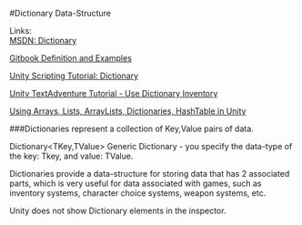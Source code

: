 #Dictionary Data-Structure

Links:  
[MSDN: Dictionary](https://docs.microsoft.com/en-us/dotnet/api/system.collections.generic.dictionary-2?redirectedfrom=MSDN&view=netframework-4.7.2)

[Gitbook Definition and Examples](/dictionary.md)

[Unity Scripting Tutorial: Dictionary ](https://unity3d.com/learn/tutorials/modules/intermediate/scripting/lists-and-dictionaries)

[Unity TextAdventure Tutorial - Use Dictionary Inventory](https://unity3d.com/learn/tutorials/topics/scripting/preparing-use-item-dictionary)

[Using Arrays, Lists, ArrayLists, Dictionaries, HashTable in Unity](https://hub.packtpub.com/arrays-lists-dictionaries-unity-3d-game-development/)

###Dictionaries represent a collection of Key,Value pairs of data.

Dictionary<TKey,TValue>    Generic Dictionary - you specify the data-type of the key: Tkey, and value: TValue.

Dictionaries provide a data-structure for storing data that has 2 associated parts, which is very useful for data associated with games, such as inventory systems, character choice systems, weapon systems, etc.  

Unity does not show Dictionary elements in the inspector.

